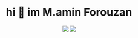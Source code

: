 <h1 align="center"> hi 👋 im M.amin Forouzan</h1>

 <div align="center">
  <div style="display: flex; justify-content: center;">
    <a href="">
      <img align="left" src="https://github-readme-stats-sigma-five.vercel.app/api/top-langs?username=aminm08&show_icons=true&theme=dark&locale=en&layout=compact" />
    </a>
    <a href="">
      <img align="center" src="https://github-readme-stats-sigma-five.vercel.app/api?username=aminm08&show_icons=true&theme=dark&locale=en&include_all_commits=true" />
    </a>
  </div>
</div>




